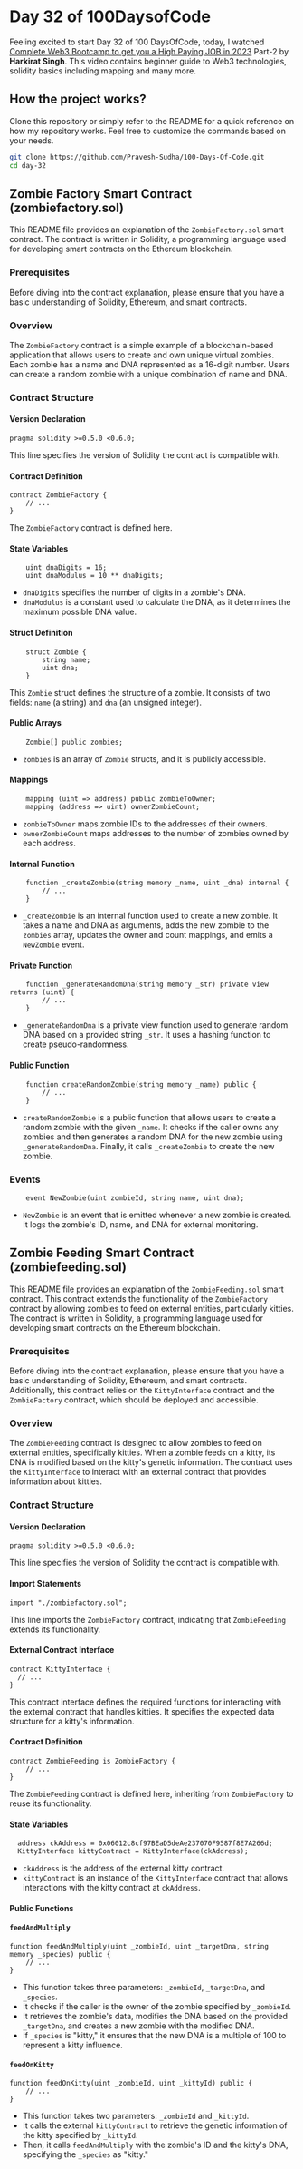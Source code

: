 # Day 32 of 100DaysofCode

Feeling excited to start Day 32 of 100 DaysOfCode, today, I watched [Complete Web3 Bootcamp to get you a High Paying JOB in 2023](https://youtu.be/ERAxd8gl1Eg?si=ooQK02crdzROhEpj) Part-2 by <b>Harkirat Singh</b>. This video contains beginner guide to Web3 technologies, solidity basics including mapping and many more.

## How the project works?

Clone this repository or simply refer to the README for a quick reference on how my repository works. Feel free to customize the commands based on your needs.

```bash
git clone https://github.com/Pravesh-Sudha/100-Days-Of-Code.git
cd day-32
```

## Zombie Factory Smart Contract (zombiefactory.sol)

This README file provides an explanation of the `ZombieFactory.sol` smart contract. The contract is written in Solidity, a programming language used for developing smart contracts on the Ethereum blockchain.

### Prerequisites

Before diving into the contract explanation, please ensure that you have a basic understanding of Solidity, Ethereum, and smart contracts.

### Overview

The `ZombieFactory` contract is a simple example of a blockchain-based application that allows users to create and own unique virtual zombies. Each zombie has a name and DNA represented as a 16-digit number. Users can create a random zombie with a unique combination of name and DNA. 

### Contract Structure

#### Version Declaration

```solidity
pragma solidity >=0.5.0 <0.6.0;
```

This line specifies the version of Solidity the contract is compatible with.

#### Contract Definition

```solidity
contract ZombieFactory {
    // ...
}
```

The `ZombieFactory` contract is defined here.

#### State Variables

```solidity
    uint dnaDigits = 16;
    uint dnaModulus = 10 ** dnaDigits;
```

- `dnaDigits` specifies the number of digits in a zombie's DNA.
- `dnaModulus` is a constant used to calculate the DNA, as it determines the maximum possible DNA value.

#### Struct Definition

```solidity
    struct Zombie {
        string name;
        uint dna;
    }
```

This `Zombie` struct defines the structure of a zombie. It consists of two fields: `name` (a string) and `dna` (an unsigned integer).

#### Public Arrays

```solidity
    Zombie[] public zombies;
```

- `zombies` is an array of `Zombie` structs, and it is publicly accessible.

#### Mappings

```solidity
    mapping (uint => address) public zombieToOwner;
    mapping (address => uint) ownerZombieCount;
```

- `zombieToOwner` maps zombie IDs to the addresses of their owners.
- `ownerZombieCount` maps addresses to the number of zombies owned by each address.

#### Internal Function

```solidity
    function _createZombie(string memory _name, uint _dna) internal {
        // ...
    }
```

- `_createZombie` is an internal function used to create a new zombie. It takes a name and DNA as arguments, adds the new zombie to the `zombies` array, updates the owner and count mappings, and emits a `NewZombie` event.

#### Private Function

```solidity
    function _generateRandomDna(string memory _str) private view returns (uint) {
        // ...
    }
```

- `_generateRandomDna` is a private view function used to generate random DNA based on a provided string `_str`. It uses a hashing function to create pseudo-randomness.

#### Public Function

```solidity
    function createRandomZombie(string memory _name) public {
        // ...
    }
```

- `createRandomZombie` is a public function that allows users to create a random zombie with the given `_name`. It checks if the caller owns any zombies and then generates a random DNA for the new zombie using `_generateRandomDna`. Finally, it calls `_createZombie` to create the new zombie.

### Events

```solidity
    event NewZombie(uint zombieId, string name, uint dna);
```

- `NewZombie` is an event that is emitted whenever a new zombie is created. It logs the zombie's ID, name, and DNA for external monitoring.

## Zombie Feeding Smart Contract (zombiefeeding.sol)

This README file provides an explanation of the `ZombieFeeding.sol` smart contract. This contract extends the functionality of the `ZombieFactory` contract by allowing zombies to feed on external entities, particularly kitties. The contract is written in Solidity, a programming language used for developing smart contracts on the Ethereum blockchain.

### Prerequisites

Before diving into the contract explanation, please ensure that you have a basic understanding of Solidity, Ethereum, and smart contracts. Additionally, this contract relies on the `KittyInterface` contract and the `ZombieFactory` contract, which should be deployed and accessible.

### Overview

The `ZombieFeeding` contract is designed to allow zombies to feed on external entities, specifically kitties. When a zombie feeds on a kitty, its DNA is modified based on the kitty's genetic information. The contract uses the `KittyInterface` to interact with an external contract that provides information about kitties.

### Contract Structure

#### Version Declaration

```solidity
pragma solidity >=0.5.0 <0.6.0;
```

This line specifies the version of Solidity the contract is compatible with.

#### Import Statements

```solidity
import "./zombiefactory.sol";
```

This line imports the `ZombieFactory` contract, indicating that `ZombieFeeding` extends its functionality.

#### External Contract Interface

```solidity
contract KittyInterface {
  // ...
}
```

This contract interface defines the required functions for interacting with the external contract that handles kitties. It specifies the expected data structure for a kitty's information.

#### Contract Definition

```solidity
contract ZombieFeeding is ZombieFactory {
    // ...
}
```

The `ZombieFeeding` contract is defined here, inheriting from `ZombieFactory` to reuse its functionality.

#### State Variables

```solidity
  address ckAddress = 0x06012c8cf97BEaD5deAe237070F9587f8E7A266d;
  KittyInterface kittyContract = KittyInterface(ckAddress);
```

- `ckAddress` is the address of the external kitty contract.
- `kittyContract` is an instance of the `KittyInterface` contract that allows interactions with the kitty contract at `ckAddress`.

#### Public Functions

#### `feedAndMultiply`

```solidity
function feedAndMultiply(uint _zombieId, uint _targetDna, string memory _species) public {
    // ...
}
```

- This function takes three parameters: `_zombieId`, `_targetDna`, and `_species`.
- It checks if the caller is the owner of the zombie specified by `_zombieId`.
- It retrieves the zombie's data, modifies the DNA based on the provided `_targetDna`, and creates a new zombie with the modified DNA.
- If `_species` is "kitty," it ensures that the new DNA is a multiple of 100 to represent a kitty influence.

#### `feedOnKitty`

```solidity
function feedOnKitty(uint _zombieId, uint _kittyId) public {
    // ...
}
```

- This function takes two parameters: `_zombieId` and `_kittyId`.
- It calls the external `kittyContract` to retrieve the genetic information of the kitty specified by `_kittyId`.
- Then, it calls `feedAndMultiply` with the zombie's ID and the kitty's DNA, specifying the `_species` as "kitty."
